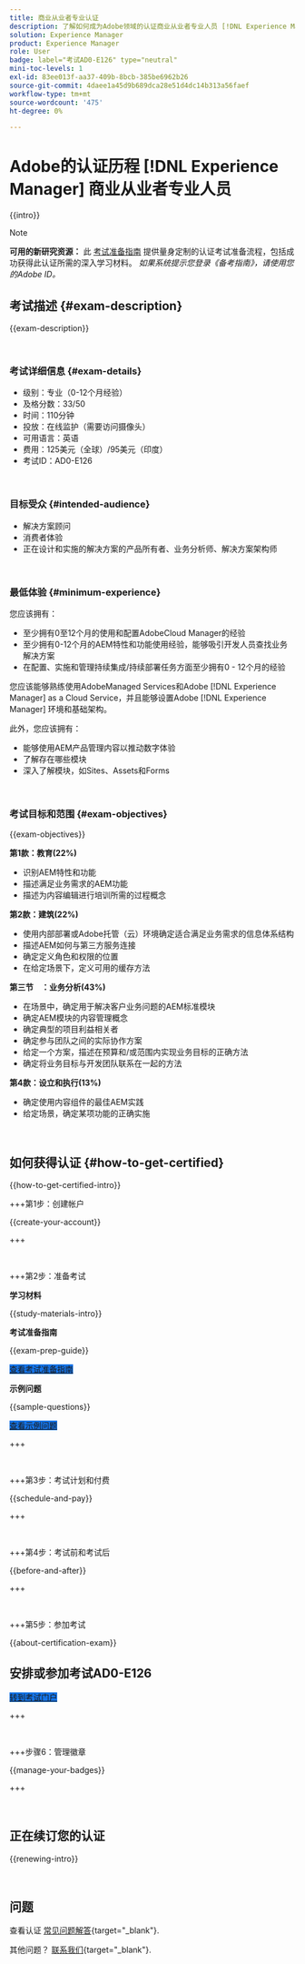 ```yaml
---
title: 商业从业者专业认证
description: 了解如何成为Adobe领域的认证商业从业者专业人员 [!DNL Experience Manager].
solution: Experience Manager
product: Experience Manager
role: User
badge: label="考试AD0-E126" type="neutral"
mini-toc-levels: 1
exl-id: 83ee013f-aa37-409b-8bcb-385be6962b26
source-git-commit: 4daee1a45d9b689dca28e51d4dc14b313a56faef
workflow-type: tm+mt
source-wordcount: '475'
ht-degree: 0%

---
```


# Adobe的认证历程 [!DNL Experience Manager] 商业从业者专业人员

{{intro}}

>[!NOTE]
>
>**可用的新研究资源：** 此 [考试准备指南](https://app.rockinfo.com/courses/playScorm/366) 提供量身定制的认证考试准备流程，包括成功获得此认证所需的深入学习材料。 _如果系统提示您登录《备考指南》，请使用您的Adobe ID。_

## 考试描述 {#exam-description}

{{exam-description}}

<br>

### 考试详细信息 {#exam-details}

* 级别：专业（0-12个月经验）
* 及格分数：33/50
* 时间：110分钟
* 投放：在线监护（需要访问摄像头）
* 可用语言：英语
* 费用：125美元（全球）/95美元（印度）
* 考试ID：AD0-E126

<br>

### 目标受众 {#intended-audience}

* 解决方案顾问
* 消费者体验
* 正在设计和实施的解决方案的产品所有者、业务分析师、解决方案架构师

<br>

### 最低体验 {#minimum-experience}

您应该拥有：

* 至少拥有0至12个月的使用和配置AdobeCloud Manager的经验
* 至少拥有0-12个月的AEM特性和功能使用经验，能够吸引开发人员查找业务解决方案
* 在配置、实施和管理持续集成/持续部署任务方面至少拥有0 - 12个月的经验

您应该能够熟练使用AdobeManaged Services和Adobe [!DNL Experience Manager] as a Cloud Service，并且能够设置Adobe [!DNL Experience Manager] 环境和基础架构。

此外，您应该拥有：

* 能够使用AEM产品管理内容以推动数字体验
* 了解存在哪些模块
* 深入了解模块，如Sites、Assets和Forms

<br>

### 考试目标和范围 {#exam-objectives}

{{exam-objectives}}

**第1款：教育(22%)**

* 识别AEM特性和功能
* 描述满足业务需求的AEM功能
* 描述为内容编辑进行培训所需的过程概念

**第2款：建筑(22%)**

* 使用内部部署或Adobe托管（云）环境确定适合满足业务需求的信息体系结构
* 描述AEM如何与第三方服务连接
* 确定定义角色和权限的位置
* 在给定场景下，定义可用的缓存方法

**第三节　：业务分析(43%)**

* 在场景中，确定用于解决客户业务问题的AEM标准模块
* 确定AEM模块的内容管理概念
* 确定典型的项目利益相关者
* 确定参与团队之间的实际协作方案
* 给定一个方案，描述在预算和/或范围内实现业务目标的正确方法
* 确定将业务目标与开发团队联系在一起的方法

**第4款：设立和执行(13%)**

* 确定使用内容组件的最佳AEM实践
* 给定场景，确定某项功能的正确实施

<br>

## 如何获得认证 {#how-to-get-certified}

{{how-to-get-certified-intro}}

+++第1步：创建帐户

{{create-your-account}}

+++

<br>

+++第2步：准备考试

**学习材料**

{{study-materials-intro}}

**考试准备指南**

{{exam-prep-guide}}

<a href="https://app.rockinfo.com/courses/playScorm/366" target="_blank" class="spectrum-Button spectrum-Button--fill spectrum-Button--accent spectrum-Button--sizeM is-margin-bottom-big-big at-element-click-tracking" style="background-color:#1473E6">

<span class="spectrum-Button-label has-no-wrap">
   查看考试准备指南
</span>
</a>

**示例问题**

{{sample-questions}}

<a href="https://scorpion.caveon.com/launchpad/ad0-e126-adobe-experience-manager-business-practitioner-professional-copy-ddww4w" target="_blank" class="spectrum-Button spectrum-Button--fill spectrum-Button--accent spectrum-Button--sizeM is-margin-bottom-big-big at-element-click-tracking" style="background-color:#1473E6">

<span class="spectrum-Button-label has-no-wrap">
   查看示例问题
</span>
</a>

+++

<br>

+++第3步：考试计划和付费

{{schedule-and-pay}}

+++

<br>

+++第4步：考试前和考试后

{{before-and-after}}

+++

<br>

+++第5步：参加考试

{{about-certification-exam}}

## 安排或参加考试AD0-E126

<a href="https://www.certmetrics.com/adobe/candidate/examity_sso.aspx?eid=AD0-E126" target="_blank" class="spectrum-Button spectrum-Button--fill spectrum-Button--accent spectrum-Button--sizeM is-margin-bottom-big-big at-element-click-tracking" style="background-color:#1473E6">

<span class="spectrum-Button-label has-no-wrap">
   转到考试门户
</span>
</a>

+++

<br>

+++步骤6：管理徽章

{{manage-your-badges}}

+++

<br>

## 正在续订您的认证

{{renewing-intro}}

<br>

## 问题

查看认证 [常见问题解答](https://experienceleague.adobe.com/docs/certification/certification/faq.html){target="_blank"}.

其他问题？ [联系我们](mailto:certif@adobe.com){target="_blank"}.